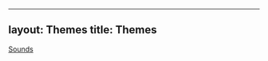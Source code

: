 
---
layout: Themes
title: Themes
---


<a href="Ol-401.github.io/Themes/2023-12-23-Sounds.md">Sounds</a>